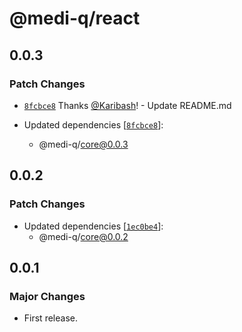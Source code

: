 # @medi-q/react

## 0.0.3

### Patch Changes

- [`8fcbce8`](https://github.com/Karibash/medi-q/commit/8fcbce84f79bdaa051c78fee6db657b92e4decc9) Thanks [@Karibash](https://github.com/Karibash)! - Update README.md

- Updated dependencies [[`8fcbce8`](https://github.com/Karibash/medi-q/commit/8fcbce84f79bdaa051c78fee6db657b92e4decc9)]:
  - @medi-q/core@0.0.3

## 0.0.2

### Patch Changes

- Updated dependencies [[`1ec0be4`](https://github.com/Karibash/medi-q/commit/1ec0be4c7c6aef361142c89582fd5554b2f5a511)]:
  - @medi-q/core@0.0.2

## 0.0.1

### Major Changes

- First release.
